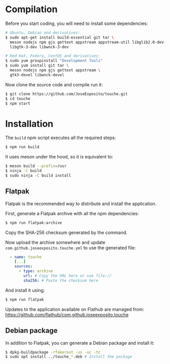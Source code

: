 # Compilation

Before you start coding, you will need to install some dependencies:

```bash
# Ubuntu, Debian and derivatives:
$ sudo apt-get install build-essential git tar \
  meson nodejs npm gjs gettext appstream appstream-util libglib2.0-dev-bin \
  libgtk-3-dev libwnck-3-dev

# Red Hat, Fedora, CentOS and derivatives:
$ sudo yum groupinstall "Development Tools"
$ sudo yum install git tar \
  meson nodejs npm gjs gettext appstream \
  gtk3-devel libwnck-devel
```

Now clone the source code and compile run it:

```bash
$ git clone https://github.com/JoseExposito/touche.git
$ cd touche
$ npm start
```

# Installation

The `build` npm script executes all the required steps:

```bash
$ npm run build
```

It uses meson under the hood, so it is equivalent to:

```bash
$ meson build --prefix=/usr
$ ninja -C build
$ sudo ninja -C build install
```

## Flatpak

Flatpak is the recommended way to distribute and install the application.

First, generate a Flatpak archive with all the npm dependencies:

```bash
$ npm run flatpak:archive
```

Copy the SHA-256 checksum generated by the command.

Now upload the archive somewhere and update `com.github.joseexposito.touche.yml` to use the
generated file:

```yaml
  - name: touche
    [...]
    sources:
      - type: archive
        url: # Copy the URL here or use file://
        sha256: # Paste the checksum here
```

And install it using:

```bash
$ npm run flatpak
```

Updates to the application available on Flathub are managed from:
https://github.com/flathub/com.github.joseexposito.touche

## Debian package

In addition to Flatpak, you can generate a Debian package and install it:

```bash
$ dpkg-buildpackage -rfakeroot -us -uc -tc
$ sudo apt install ../touche_*.deb # Install the package
```
